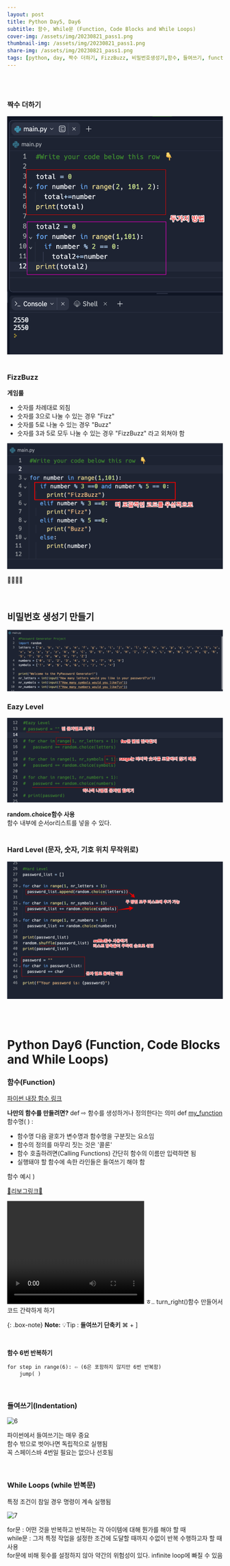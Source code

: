 ```yaml
---
layout: post
title: Python Day5, Day6
subtitle: 함수, While문 (Function, Code Blocks and While Loops)
cover-img: /assets/img/20230821_pass1.png
thumbnail-img: /assets/img/20230821_pass1.png
share-img: /assets/img/20230821_pass1.png
tags: [python, day, 짝수 더하기, FizzBuzz, 비밀번호생성기,함수, 들여쓰기, function, indentation, while문, 리보그, reeborg]
---
```

<br><br>

### 짝수 더하기  

![1](/assets/img/20230821_even.png)
<br><br>

### FizzBuzz   
**게임룰**  
- 숫자를 차례대로 외침
- 숫자를 3으로 나눌 수 있는 경우 "Fizz" 
- 숫자를 5로 나눌 수 있는 경우 "Buzz" 
- 숫자를 3과 5로 모두 나눌 수 있는 경우 "FizzBuzz" 라고 외쳐야 함
  
![2](/assets/img/20230821_fizzbuzz.png)

👏👏👏💯 

<br>

## 비밀번호 생성기 만들기  
![3](/assets/img/20230821_pass1.png)  


### Eazy Level
![4](/assets/img/20230821_pass2.png)  

**random.choice함수 사용**  
함수 내부에 순서or리스트를 넣을 수 있다.  
<br>
### Hard Level (문자, 숫자, 기호 위치 무작위로)
![5](/assets/img/20230821_pass3.png) 

<br><br>
# Python Day6 (Function, Code Blocks and While Loops)  

### 함수(Function)
[파이썬 내장 함수 링크](https://docs.python.org/3/library/functions.html)  


**나만의 함수를 만들려면?**
def ⇨ 함수를 생성하거나 정의한다는 의미
def <u>my_function</u> 함수명( ) : 
- 함수명 다음 괄호가 변수명과 함수명을 구분짓는 요소임
- 함수의 정의를 마무리 짓는 것은 '콜론'
- 함수 호출하려면(Calling Functions) 간단히 함수의 이름만 입력하면 됨 
- 실행돼야 할 함수에 속한 라인들은 들여쓰기 해야 함

함수 예시 ) 

[🤖리보그링크🤖](https://reeborg.ca/reeborg.html?lang=en&mode=python&menu=worlds%2Fmenus%2Freeborg_intro_en.json&name=Alone&url=worlds%2Ftutorial_en%2Falone.json)

<video width="320" height="240" controls>
  <source src="/assets/img/20230821_reeborg.mp4" type="video/mp4">
</video>  
ㅎ.. turn_right()함수 만들어서 코드 간략하게 하기

{: .box-note}
**Note:** 💡Tip :  **들여쓰기 단축키**   ⌘ + ] 

<br>

**함수 6번 반복하기**

~~~
for step in range(6): ⇦ (6은 포함하지 않지만 6번 반복함)
    jump( )
~~~

<br>

### 들여쓰기(Indentation)  
![6](/assets/img/20230821_inden1.png) 

파이썬에서 들여쓰기는 매우 중요  
함수 밖으로 벗어나면 독립적으로 실행됨  
꼭 스페이스바 4번일 필요는 없으나 선호됨  

<br>

### While Loops (while 반복문)  

특정 조건이 참일 경우 명령이 계속 실행됨  

![7](/assets/img/20230821_while.png)  


for문 : 어떤 것을 반복하고 반복하는 각 아이템에 대해 뭔가를 해야 할 때  
while문 : 그저 특정 작업을 설정한 조건에 도달할 때까지 수없이 반복 수행하고자 할 때 사용  
for문에 비해 횟수를 설정하지 않아 약간의 위험성이 있다. infinite loop에 빠질 수 있음  

